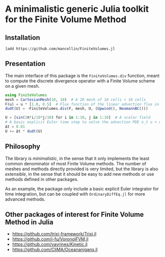 # A minimalistic generic Julia toolkit for the Finite Volume Method

## Installation

```
]add https://github.com/mancellin/FiniteVolumes.jl
```

## Presentation

The main interface of this package is the `FiniteVolumes.div` function, meant to compute the discrete divergence operator with a Finite Volume scheme on a given mesh.

```julia
using FiniteVolumes
mesh = CartesianMesh(10, 10)  # A 2D mesh of 10 cells × 10 cells
F(u) = u * [1.0, 0.5]  # Flux function of the linear advection flux in direction (1.0, 0.5)
dudt(U) = -FiniteVolumes.div(F, mesh, U, (Upwind(), NeumannBC()))

U = [sin(2π*i/10*j/10) for i in 1:10, j in 1:10]  # A scalar field
# A basic explicit Euler time step to solve the advection PDE ∂_t u + div (c u) = 0
Δt = 0.01
U += Δt * dudt(U)
```

## Philosophy

The library is *minimalistic*, in the sense that it only implements the least common denominator of most Finite Volume methods.
The number of meshes and methods directly provided is very limited, but the library is also *extensible*, in the sense that it should be easy to add new methods or use methods defined in other packages.

As an example, the package only include a basic explicit Euler integrator for time integration, but can be coupled with `OrdinaryDiffEq.jl` for more advanced methods.


## Other packages of interest for Finite Volume Method in Julia

* https://github.com/trixi-framework/Trixi.jl
* https://github.com/j-fu/VoronoiFVM.jl
* https://github.com/vavrines/Kinetic.jl
* https://github.com/CliMA/Oceananigans.jl
